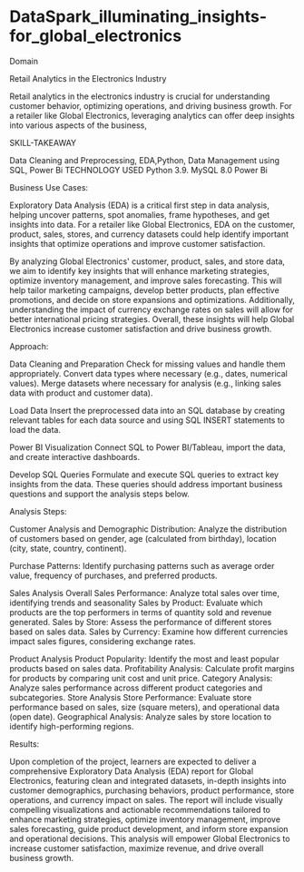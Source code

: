 # DataSpark_illuminating_insights-for_global_electronics
Domain

Retail Analytics in the Electronics Industry 

Retail analytics in the electronics industry is crucial for understanding customer behavior, optimizing operations, and driving business growth. For a retailer like Global Electronics, leveraging analytics can offer deep insights into various aspects of the business,


SKILL-TAKEAWAY

Data Cleaning and Preprocessing, EDA,Python, Data Management using SQL, Power Bi
TECHNOLOGY USED
Python 3.9.
MySQL 8.0
Power Bi

Business Use Cases:

Exploratory Data Analysis (EDA) is a critical first step in data analysis, helping uncover patterns, spot anomalies, frame hypotheses, and get insights into data. For a retailer like Global Electronics, EDA on the customer, product, sales, stores, and currency datasets could help identify important insights that optimize operations and improve customer satisfaction.

By analyzing Global Electronics' customer, product, sales, and store data, we aim to identify key insights that will enhance marketing strategies, optimize inventory management, and improve sales forecasting. This will help tailor marketing campaigns, develop better products, plan effective promotions, and decide on store expansions and optimizations. Additionally, understanding the impact of currency exchange rates on sales will allow for better international pricing strategies. Overall, these insights will help Global Electronics increase customer satisfaction and drive business growth.

Approach:

Data Cleaning and Preparation
Check for missing values and handle them appropriately. Convert data types where necessary (e.g., dates, numerical values). Merge datasets where necessary for analysis (e.g., linking sales data with product and customer data).

Load Data
Insert the preprocessed data into an SQL database by creating relevant tables for each data source and using SQL INSERT statements to load the data.

Power BI Visualization
Connect SQL to Power BI/Tableau, import the data, and create interactive dashboards.

Develop SQL Queries
Formulate and execute SQL queries to extract key insights from the data. These queries should address important business questions and support the analysis steps below.

Analysis Steps:

Customer Analysis and Demographic Distribution:
Analyze the distribution of customers based on gender, age (calculated from birthday), location (city, state, country, continent).

Purchase Patterns:
Identify purchasing patterns such as average order value, frequency of purchases, and preferred products.



Sales Analysis
Overall Sales Performance: Analyze total sales over time, identifying trends and seasonality Sales by Product: Evaluate which products are the top performers in terms of quantity sold and revenue generated. Sales by Store: Assess the performance of different stores based on sales data. Sales by Currency: Examine how different currencies impact sales figures, considering exchange rates.

Product Analysis
Product Popularity: Identify the most and least popular products based on sales data. Profitability Analysis: Calculate profit margins for products by comparing unit cost and unit price. Category Analysis: Analyze sales performance across different product categories and subcategories. Store Analysis Store Performance: Evaluate store performance based on sales, size (square meters), and operational data (open date). Geographical Analysis: Analyze sales by store location to identify high-performing regions.

Results:

Upon completion of the project, learners are expected to deliver a comprehensive Exploratory Data Analysis (EDA) report for Global Electronics, featuring clean and integrated datasets, in-depth insights into customer demographics, purchasing behaviors, product performance, store operations, and currency impact on sales. The report will include visually compelling visualizations and actionable recommendations tailored to enhance marketing strategies, optimize inventory management, improve sales forecasting, guide product development, and inform store expansion and operational decisions. This analysis will empower Global Electronics to increase customer satisfaction, maximize revenue, and drive overall business growth.
